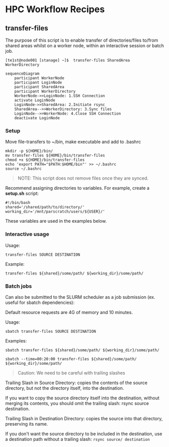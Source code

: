 # HPC Workflow Recipes

## transfer-files

The purpose of this script is to enable transfer of directories/files to/from shared areas whilst on a worker node, within an interactive session or batch job.

`[te1st@node001 [stanage] ~]$  transfer-files SharedArea WorkerDirectory`

```mermaid
sequenceDiagram
    participant WorkerNode
    participant LoginNode
    participant SharedArea
    participant WorkerDirectory
    WorkerNode->>LoginNode: 1.SSH Connection
    activate LoginNode
    LoginNode->>SharedArea: 2.Initiate rsync
    SharedArea-->>WorkerDirectory: 3.Sync files
    LoginNode-->>WorkerNode: 4.Close SSH Connection
    deactivate LoginNode
```

### Setup

Move file-transfers to ~/bin, make executable and add to .bashrc

```shell
mkdir -p ${HOME}/bin/
mv transfer-files ${HOME}/bin/transfer-files 
chmod +x ${HOME}/bin/transfer-files
echo 'export PATH="$PATH:$HOME/bin"' >> ~/.bashrc
source ~/.bashrc 
```
> NOTE: This script does not remove files once they are synced. 
  
Recommend assigning directories to variables. For example, create a **setup.sh** script:
```shell
#!/bin/bash
shared='/shared/path/to/directory/'
working_dir='/mnt/parscratch/users/${USER}/'
```
These variables are used in the examples below.

### Interactive usage

Usage:
```shell
transfer-files SOURCE DESTINATION
```

Example:
```shell
transfer-files ${shared}/some/path/ ${working_dir}/some/path/
```

### Batch jobs
Can also be submitted to the SLURM scheduler as a job submission (ex. useful for sbatch dependencies):

Default resource requests are 4G of memory and 10 minutes. 

Usage:
```shell
sbatch transfer-files SOURCE DESTINATION
```
Examples:
```shell
sbatch transfer-files ${shared}/some/path/ ${working_dir}/some/path/
```

```shell
sbatch --time=00:20:00 transfer-files ${shared}/some/path/ ${working_dir}/some/path/
```

> Caution: We need to be careful with trailing slashes

Trailing Slash in Source Directory: copies the contents of the source directory, but not the directory itself, into the destination.

If you want to copy the source directory itself into the destination, without merging its contents, you should omit the trailing slash: rsync source destination.

Trailing Slash in Destination Directory: copies the source into that directory, preserving its name.

If you don't want the source directory to be included in the destination, use a destination path without a trailing slash: `rsync source/ destination`

